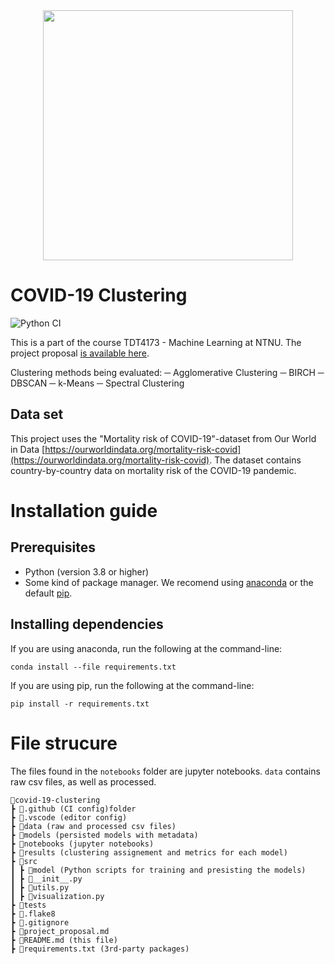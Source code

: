 <div align="center">
    <img width="400" src="https://innsida.ntnu.no/documents/10157/2546401449/ntnu_hoeyde_eng.png/9130ea3c-828a-497e-b469-df0c54e16bb5?t=1578568440350" />
</div>

# COVID-19 Clustering

![Python CI](https://github.com/batherk/covid-19-clustering/workflows/Python%20CI/badge.svg)

This is a part of the course TDT4173 - Machine Learning at NTNU. The project proposal [is available here](project_proposal.md).

Clustering methods being evaluated:
─ Agglomerative Clustering
─ BIRCH
─ DBSCAN
─ k-Means
─ Spectral Clustering

## Data set

This project uses the "Mortality risk of COVID-19"-dataset from Our World in Data
[https://ourworldindata.org/mortality-risk-covid](https://ourworldindata.org/mortality-risk-covid). The dataset contains
country-by-country data on mortality risk of the COVID-19 pandemic.

# Installation guide

## Prerequisites

- Python (version 3.8 or higher)
- Some kind of package manager. We recomend using [anaconda](https://www.anaconda.com/products/individual) or the default [pip](https://pip.pypa.io/en/stable/).

## Installing dependencies

If you are using anaconda, run the following at the command-line:

```
conda install --file requirements.txt
```

If you are using pip, run the following at the command-line:

```
pip install -r requirements.txt
```

# File strucure

The files found in the `notebooks` folder are jupyter notebooks.
`data` contains raw csv files, as well as processed.

```
📂covid-19-clustering
┣ 📁.github (CI config)folder
┣ 📁.vscode (editor config)
┣ 📁data (raw and processed csv files)
┣ 📁models (persisted models with metadata)
┣ 📁notebooks (jupyter notebooks)
┣ 📁results (clustering assignement and metrics for each model)
┣ 📁src
┃ ┣ 📂model (Python scripts for training and presisting the models)
┃ ┣ 📜__init__.py
┃ ┣ 📜utils.py
┃ ┣ 📜visualization.py
┣ 📁tests
┣ 📜.flake8
┣ 📜.gitignore
┣ 📜project_proposal.md
┣ 📜README.md (this file)
┣ 📜requirements.txt (3rd-party packages)
```
